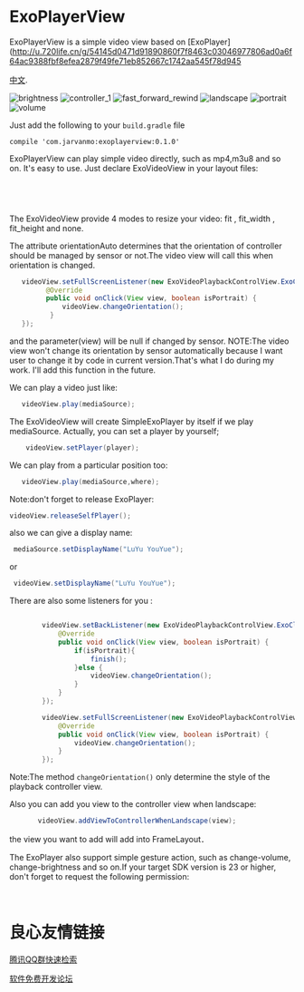 # ExoPlayerView
ExoPlayerView is a simple video view based on [ExoPlayer](http://u.720life.cn/g/54145d0471d91890860f7f8463c03046977806ad0a6f64ac9388fbf8efea2879f49fe71eb852667c1742aa545f78d945 

[中文](/README_CN.md).

![brightness](/images/brightness_new.png)
![controller_1](/images/controller_1_new.png)
![fast_forward_rewind](/images/fastforward_rewind_new.png)
![landscape](/images/landscape_new.png)
![portrait](/images/portrait_new.png)
![volume](/images/volume_new.png)

Just add the following to your `build.gradle` file

    compile 'com.jarvanmo:exoplayerview:0.1.0'

ExoPlayerView can play simple video directly, such as mp4,m3u8 and so on.
It's easy to use.
Just declare ExoVideoView in your layout files:
```xml

     
        
```
The ExoVideoView provide 4 modes to resize your video: fit ,  fit_width , fit_height
and none.

The attribute  orientationAuto determines that the orientation of controller should 
be managed by sensor or not.The video view will call this when orientation is changed.
```java
   videoView.setFullScreenListener(new ExoVideoPlaybackControlView.ExoClickListener() {
         @Override
         public void onClick(View view, boolean isPortrait) {
             videoView.changeOrientation();
          }
   });
```
and the parameter(view) will be null if changed by sensor.
NOTE:The video view won't change its orientation by sensor automatically because I
want user to change it by code in current version.That's what I do during my work.
I'll add this function in the future.  


We can play a video just like:
```java
   videoView.play(mediaSource);
```
The ExoVideoView will create SimpleExoPlayer by itself if we play mediaSource.
Actually, you can set a player by yourself;
```java
    videoView.setPlayer(player);
```

We can play from a particular position too:
```java
   videoView.play(mediaSource,where);
```
Note:don't forget to release ExoPlayer:
```java
videoView.releaseSelfPlayer();
```
also we can give a display name:
```java
 mediaSource.setDisplayName("LuYu YouYue");
```
or
```java
 videoView.setDisplayName("LuYu YouYue");
```


There are also some listeners for you :
```java

        videoView.setBackListener(new ExoVideoPlaybackControlView.ExoClickListener() {
            @Override
            public void onClick(View view, boolean isPortrait) {
                if(isPortrait){
                    finish();
                }else {
                    videoView.changeOrientation();
                }
            }
        });

```

```java
        videoView.setFullScreenListener(new ExoVideoPlaybackControlView.ExoClickListener() {
            @Override
            public void onClick(View view, boolean isPortrait) {
                videoView.changeOrientation();
            }
        });
```
Note:The method `changeOrientation()` only determine the style of the 
playback controller view.


Also you can add you view to the controller view when landscape:

```java
       videoView.addViewToControllerWhenLandscape(view);
```
the view you want to add will add into FrameLayout．

The ExoPlayer also support simple gesture action, such as change-volume,
change-brightness and so on.If your target SDK version is 23
or higher, don't forget to request the following permission:
```xml
 
```


 # 良心友情链接

[腾讯QQ群快速检索](http://u.720life.cn/s/8cf73f7c)

[软件免费开发论坛](http://u.720life.cn/s/bbb01dc0)
